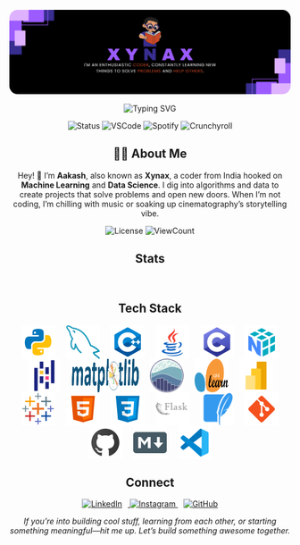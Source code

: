 <p align="center" style="border-radius: 15px">
    <img src="./assets/banner.png" alt="Xynax's Enchanted Realm" style="max-width: 100%; box-shadow: 0 8px 24px rgba(124, 58, 237, 0.6); clip-path: inset(0 0 0 0 round 15px);"/>
</p>

<!-- <h3 align="center">Aakash</h3> -->

<p align="center">
    <img src="https://readme-typing-svg.herokuapp.com?font=Montserrat+Bold&size=24&duration=3000&pause=1000&color=DB1CFF&center=true&vCenter=true&width=480&lines=Building+Machine+Learning+Models;Creating+Data+Visualizations;Coding+Data+Solutions;Advancing+AI+Innovations" alt="Typing SVG" />
</p>

<p align="center">
    <img src="https://api.statusbadges.me/badge/status/697499988636205137" alt="Status" />
    <img src="https://api.statusbadges.me/badge/vscode/697499988636205137" alt="VSCode" />
    <img src="https://api.statusbadges.me/badge/spotify/697499988636205137" alt="Spotify" />
    <img src="https://api.statusbadges.me/badge/crunchyroll/697499988636205137" alt="Crunchyroll" />
</p>

<div align="center">
<h2> 🧑‍💻 About Me</h2>

Hey! 👋 I’m <b>Aakash</b>, also known as <b>Xynax</b>, a coder from India hooked on <b>Machine Learning</b> and <b>Data Science</b>. I dig into algorithms and data to create projects that solve problems and open new doors. When I’m not coding, I’m chilling with music or soaking up cinematography’s storytelling vibe.

![License](https://img.shields.io/github/license/XynaxDev/XynaxDev)
![ViewCount](https://visitor-badge.laobi.icu/badge?page_id=XynaxDev.XynaxDev&color=green)

<h2 align="center">Stats</h2>
<p>
    <a href="https://github.com/XynaxDev/">
        <img src="https://github-readme-streak-stats.herokuapp.com?user=XynaxDev&theme=transparent&hide_border=true&background=0D1117&stroke=DB1CFF&fire=DB1CFF&ring=DB1CFF&currStreakLabel=FFFFFF&sideLabels=FFFFFF&currStreakNum=FFFFFF&dates=FFFFFF&sideNums=FFFFFF" alt="" />
    </a>
</p>
</div>

<h2 align="center">Tech Stack</h2>

<div align="center" style="display: flex; flex-wrap: wrap; justify-content: center; gap: 10px;">

</div>

<div align="center" style="display: flex; flex-wrap: wrap; justify-content: center;">
    <img title="Python" alt="Python" src="assets/python.svg" width="60" height="60" style="vertical-align:down; margin: 0 10px"/>
    <img title="MySQL" alt="MySQL" src="assets/mysql.png" width="60" height="60" style="vertical-align:down; margin: 0 10px"/>
    <img title="C++" alt="C++" src="assets/c++.svg" width="60" height="60" style="vertical-align:down; margin: 0 10px"/>
    <img title="Java" alt="Java" src="assets/java.svg" width="60" height="60" style="vertical-align:down; margin: 0 10px"/>
    <img title="C" alt="C" src="assets/c.svg" width="60" height="60" style="vertical-align:down; margin: 0 10px"/>
    <img title="Numpy" alt="Numpy" src="assets/numpy.svg" width="60" height="60" style="vertical-align:down; margin: 0 10px"/>
    <img title="Pandas" alt="Pandas" src="assets/pandas.svg" width="60" height="60" style="vertical-align:down; margin: 0 10px"/>
    <img title="Matplotlib" alt="Matplotlib" src="assets/matplotlib.svg" width="120" height="60" style="vertical-align:down; margin: 0 10px"/>
    <img title="Seaborn" alt="Seaborn" src="assets/seaborn.svg" width="60" height="60" style="vertical-align:down; margin: 0 10px"/>
    <img title="Scikit Learn" alt="Scikit Learn" src="assets/scikitlearn.svg" width="60" height="60" style="vertical-align:down; margin: 0 10px"/>
    <img title="PowerBI" alt="PowerBI" src="assets/powerbi.svg" width="60" height="60" style="vertical-align:down; margin: 0 10px"/>
    <img title="Tableau" alt="Tableau" src="assets/tableau.svg" width="60" height="60" style="vertical-align:down; margin: 0 10px"/>
    <img title="HTML" alt="HTML" src="assets/html.svg" width="60" height="60" style="vertical-align:down; margin: 0 10px"/>
    <img title="CSS" alt="CSS" src="assets/css.svg" width="60" height="60" style="vertical-align:down; margin: 0 10px"/>
    <img title="Flask" alt="Flask" src="assets/flask.svg" width="60" height="60" style="vertical-align:down; margin: 0 10px"/>
    <img title="Sqlite" alt="Sqlite" src="assets/sqlite.svg" width="60" height="60" style="vertical-align:down; margin: 0 10px"/>
    <img title="Git" alt="Git" src="assets/git.svg" width="60" height="60" style="vertical-align:down; margin: 0 10px"/>
    <img title="Github" alt="Github" src="assets/github.svg" width="60" height="60" style="vertical-align:down; margin: 0 10px"/>
    <img title="Markdown" alt="Markdown" src="assets/md.png" width="60" height="60" style="vertical-align:down; margin: 0 10px"/>
    <img title="VSCode" alt="VSCode" src="assets/vscode.svg" width="60" height="60" style="vertical-align:down; margin: 0 10px"/>
</div>


<h2 align="center">Connect</h2>

<p align="center">
    <a href="https://www.linkedin.com/in/aakass7/" title="LinkedIn">
        <img src="https://img.icons8.com/3d-fluency/94/linkedin--v2.png" width="40px" alt="LinkedIn" style="margin: 0 10px;" />
    </a>
    <a href="https://www.instagram.com/xynaxhere/" title="Instagram">
        <img src="https://img.icons8.com/3d-fluency/94/instagram-new.png" width="40px" alt="Instagram" style="margin: 0 px;" />
    </a>
    <a href="https://github.com/XynaxDev" title="GitHub">
        <img src="https://img.icons8.com/3d-fluency/94/github-logo.png" width="40px" alt="GitHub" style="margin: 0 10px;" />
    </a>
    <!-- <a href="https://<your-portfolio-url>" title="Portfolio">
        <img src="https://img.icons8.com/3d-fluency/94/briefcase--v1.png" width="60px" alt="Portfolio" style="margin: 0 10px;" />
    </a>
    <a href="https://twitter.com/<your-username>" title="Twitter">
        <img src="https://img.icons8.com/3d-fluency/94/x.png" width="60px" alt="Twitter" style="margin: 0 10px;" />
    </a> -->
</p>

<p align="center">
    <i>If you’re into building cool stuff, learning from each other, or starting something meaningful—hit me up. Let’s build something awesome together.</i>
</p>
